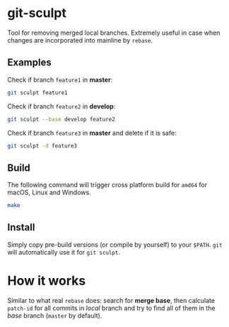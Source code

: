 # git-sculpt
Tool for removing merged local branches. Extremely useful in case when changes are incorporated into mainline by `rebase`.

## Examples
Check if branch `feature1` in **master**:  
```sh
git sculpt feature1
```

Check if branch `feature2` in **develop**:
```sh
git sculpt --base develop feature2
```

Check if branch `feature3` in **master** and delete if it is safe:  
```sh
git sculpt -d feature3
```

## Build
The following command will trigger cross platform build for `amd64` for macOS, Linux and Windows.
```sh
make
```

## Install
Simply copy pre-build versions (or compile by yourself) to your `$PATH`. `git` will automatically use it for `git sculpt`.

# How it works
Similar to what real `rebase` does: search for **merge base**, then calculate `patch-id` for all commits in _local_ branch and try to find all of them in the _base_ branch (`master` by default).

